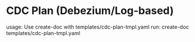 # CDC Plan (Debezium/Log-based)

usage: Use create-doc with templates/cdc-plan-tmpl.yaml
run: create-doc templates/cdc-plan-tmpl.yaml
